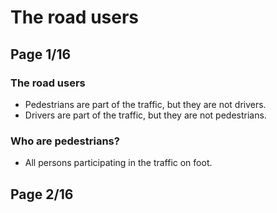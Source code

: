 # The road users

## **Page 1/16**

### The road users

- Pedestrians are part of the traffic, but they are not drivers.
- Drivers are part of the traffic, but they are not pedestrians.

### Who are pedestrians?

- All persons participating in the traffic on foot.

## **Page 2/16**
